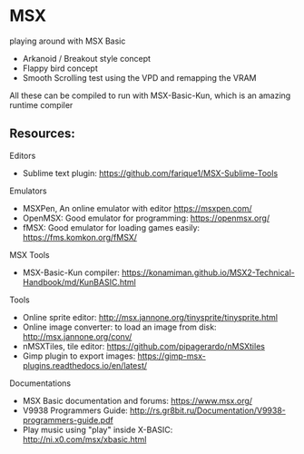 # MSX
playing around with MSX Basic

* Arkanoid / Breakout style concept
* Flappy bird concept
* Smooth Scrolling test using the VPD and remapping the VRAM

All these can be compiled to run with MSX-Basic-Kun, which is an amazing runtime compiler

## Resources:

Editors
* Sublime text plugin: https://github.com/farique1/MSX-Sublime-Tools

Emulators
* MSXPen, An online emulator with editor https://msxpen.com/
* OpenMSX: Good emulator for programming: https://openmsx.org/
* fMSX: Good emulator for loading games easily: https://fms.komkon.org/fMSX/

MSX Tools
* MSX-Basic-Kun compiler: https://konamiman.github.io/MSX2-Technical-Handbook/md/KunBASIC.html

Tools
* Online sprite editor: http://msx.jannone.org/tinysprite/tinysprite.html
* Online image converter: to load an image from disk: http://msx.jannone.org/conv/
* nMSXTiles, tile editor: https://github.com/pipagerardo/nMSXtiles
* Gimp plugin to export images: https://gimp-msx-plugins.readthedocs.io/en/latest/

Documentations
* MSX Basic documentation and forums: https://www.msx.org/
* V9938 Programmers Guide: http://rs.gr8bit.ru/Documentation/V9938-programmers-guide.pdf
* Play music using "play" inside X-BASIC: http://ni.x0.com/msx/xbasic.html
